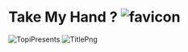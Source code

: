 # Take My Hand ? ![favicon](https://github.com/Topi1/mystery-game/assets/102615847/33fe0f25-40ee-45c3-88c1-e3ba0977331c)

![TopiPresents](https://github.com/Topi1/mystery-game/assets/102615847/8b85c9ba-a6ef-4cdb-9400-37e8389372b0) ![TitlePng](https://github.com/Topi1/mystery-game/assets/102615847/1b6f60fa-9dd0-4e9e-a43e-ea9eae144b3a)



